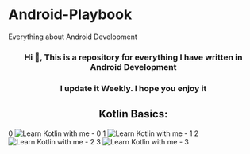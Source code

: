 # Android-Playbook
Everything about Android Development
<h3 align="center">Hi 👋, This is a repository for everything I have written in Android Development</h3>
<h3 align="center">I update it Weekly. I hope you enjoy it</h3>

<h2 align="center">Kotlin Basics:</h2>

0 ![Learn Kotlin with me - 0](https://youtu.be/iCy5vw1m39o?si=fBQTGurdyhmrn4a1)
1 ![Learn Kotlin with me - 1](https://youtu.be/i24fvY9y8_M?si=-Qbo1HlF0q3ukVqR)
2 ![Learn Kotlin with me - 2](https://youtu.be/WZn_iYMDg6Q?si=nlZ_GJWT9MTQzXZd)
3 ![Learn Kotlin with me - 3](https://youtu.be/o1Q9b3TBfv0?si=NrQ1uNqIkMN0pLro)
